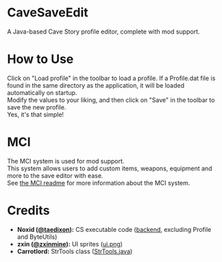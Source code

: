 # CaveSaveEdit
A Java-based Cave Story profile editor, complete with mod support.
# How to Use
Click on "Load profile" in the toolbar to load a profile. If a Profile.dat file is found in the same directory as the application, it will be loaded automatically on startup.  
Modify the values to your liking, and then click on "Save" in the toolbar to save the new profile.  
Yes, it's that simple!
# MCI
The MCI system is used for mod support.  
This system allows users to add custom items, weapons, equipment and more to the save editor with ease.  
See [the MCI readme](MCI.md) for more information about the MCI system.
# Credits
- **Noxid ([@taedixon](https://github.com/taedixon)):** CS executable code ([backend](src/com/leo/cse/backend), excluding Profile and ByteUtils)
- **zxin ([@zxinmine](https://github.com/zxinmine)):** UI sprites ([ui.png](src/com/leo/cse/frontend/ui.png))
- **Carrotlord:** StrTools class ([StrTools.java](src/com/carrotlord/string/StrTools.java))
